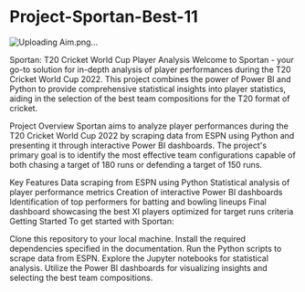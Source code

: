 # Project-Sportan-Best-11
![Uploading Aim.png…]()

Sportan: T20 Cricket World Cup Player Analysis
Welcome to Sportan - your go-to solution for in-depth analysis of player performances during the T20 Cricket World Cup 2022. This project combines the power of Power BI and Python to provide comprehensive statistical insights into player statistics, aiding in the selection of the best team compositions for the T20 format of cricket.

Project Overview
Sportan aims to analyze player performances during the T20 Cricket World Cup 2022 by scraping data from ESPN using Python and presenting it through interactive Power BI dashboards. The project's primary goal is to identify the most effective team configurations capable of both chasing a target of 180 runs or defending a target of 150 runs.

Key Features
Data scraping from ESPN using Python
Statistical analysis of player performance metrics
Creation of interactive Power BI dashboards
Identification of top performers for batting and bowling lineups
Final dashboard showcasing the best XI players optimized for target runs criteria
Getting Started
To get started with Sportan:

Clone this repository to your local machine.
Install the required dependencies specified in the documentation.
Run the Python scripts to scrape data from ESPN.
Explore the Jupyter notebooks for statistical analysis.
Utilize the Power BI dashboards for visualizing insights and selecting the best team compositions.
